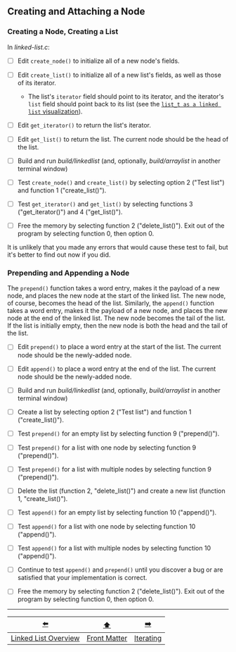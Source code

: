 ## Creating and Attaching a Node

### Creating a Node, Creating a List

In *linked-list.c*:

- [ ] Edit `create_node()` to initialize all of a new node's fields.
- [ ] Edit `create_list()` to initialize all of a new list's fields, as well as those of its iterator.
  - The list's `iterator` field should point to its iterator, and the iterator's `list` field should point back to its list (see the [`list_t as a linked list` visualization](BB-data-structure.md#list_t-as-a-linked-list)).
- [ ] Edit `get_iterator()` to return the list's iterator.
- [ ] Edit `get_list()` to return the list. The current node should be the head of the list.


- [ ] Build and run *build/linkedlist* (and, optionally, *build/arraylist* in another terminal window)
- [ ] Test `create_node()` and `create_list()` by selecting option 2 ("Test list") and function 1 ("create_list()").
- [ ] Test `get_iterator()` and `get_list()` by selecting functions 3 ("get_iterator()") and 4 ("get_list()").
- [ ] Free the memory by selecting function 2 ("delete_list()").
  Exit out of the program by selecting function 0, then option 0.

It is unlikely that you made any errors that would cause these test to fail,
but it's better to find out now if you did.

### Prepending and Appending a Node

The `prepend()` function takes a word entry, makes it the payload of a new node, and places the new node at the start of the linked list.
The new node, of course, becomes the head of the list.
Similarly, the `append()` function takes a word entry, makes it the payload of a new node, and places the new node at the end of the linked list.
The new node becomes the tail of the list.
If the list is initially empty, then the new node is both the head and the tail of the list.


- [ ] Edit `prepend()` to place a word entry at the start of the list. The current node should be the newly-added node.
- [ ] Edit `append()` to place a word entry at the end of the list. The current node should be the newly-added node.


- [ ] Build and run *build/linkedlist* (and, optionally, *build/arraylist* in another terminal window)
- [ ] Create a list by selecting option 2 ("Test list") and function 1 ("create_list()").
- [ ] Test `prepend()` for an empty list by selecting function 9 ("prepend()").
- [ ] Test `prepend()` for a list with one node by selecting function 9 ("prepend()").
- [ ] Test `prepend()` for a list with multiple nodes by selecting function 9 ("prepend()").
- [ ] Delete the list (function 2, "delete_list()") and create a new list (function 1, "create_list()").
- [ ] Test `append()` for an empty list by selecting function 10 ("append()").
- [ ] Test `append()` for a list with one node by selecting function 10 ("append()").
- [ ] Test `append()` for a list with multiple nodes by selecting function 10 ("append()").
- [ ] Continue to test `append()` and `prepend()` until you discover a bug or are satisfied that your implementation is correct.
- [ ] Free the memory by selecting function 2 ("delete_list()").
  Exit out of the program by selecting function 0, then option 0.

---

|          [⬅️](07-linked-list-overview.md)          |      [⬆️](../README.md)      |    [➡️](09-iterating.md)     |
|:--------------------------------------------------:|:----------------------------:|:----------------------------:|
| [Linked List Overview](07-linked-list-overview.md) | [Front Matter](../README.md) | [Iterating](09-iterating.md) |
